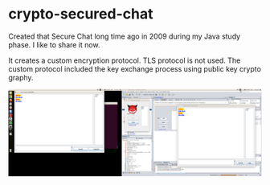 # crypto-secured-chat

Created that Secure Chat long time ago in 2009 during my Java study phase. I like to share it now.

It creates a custom encryption protocol. TLS protocol is not used. The custom protocol included the key exchange process using public key crypto graphy.

![alt text](https://raw.githubusercontent.com/moataz-metwally/crypto-secured-chat/master/screenshot.png)
